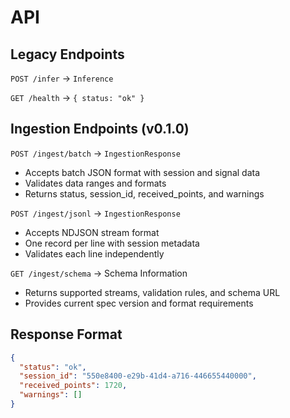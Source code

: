 # API

## Legacy Endpoints

`POST /infer` -> `Inference`

`GET /health` -> `{ status: "ok" }`

## Ingestion Endpoints (v0.1.0)

`POST /ingest/batch` -> `IngestionResponse`
- Accepts batch JSON format with session and signal data
- Validates data ranges and formats
- Returns status, session_id, received_points, and warnings

`POST /ingest/jsonl` -> `IngestionResponse`
- Accepts NDJSON stream format
- One record per line with session metadata
- Validates each line independently

`GET /ingest/schema` -> Schema Information
- Returns supported streams, validation rules, and schema URL
- Provides current spec version and format requirements

## Response Format

```json
{
  "status": "ok",
  "session_id": "550e8400-e29b-41d4-a716-446655440000",
  "received_points": 1720,
  "warnings": []
}
```
